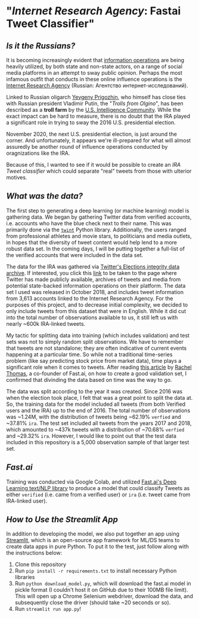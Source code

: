 # "_Internet Research Agency_: Fastai Tweet Classifier"

## _Is it the Russians?_ 

It is becoming increasingly evident that [information operations](https://en.wikipedia.org/wiki/Information_warfare) are being heavily utilized, by both state and non-state actors, on a range of social media platforms in an attempt to sway public opinion. Perhaps the most infamous outfit that conducts in these online influence operations is the [Internet Research Agency](https://en.wikipedia.org/wiki/Internet_Research_Agency) (Russian: Агентство интернет-исследований). 

Linked to Russian oligarch [Yevgeny Prigozhin](https://en.wikipedia.org/wiki/Yevgeny_Prigozhin), who himself has close ties with Russian president Vladimir Putin, the "_Trolls from Olgino_", has been described as a **troll farm** by the [U.S. Intelligence Community](https://en.wikipedia.org/wiki/Assessing_Russian_Activities_and_Intentions_in_Recent_US_Elections). While the exact impact can be hard to measure, there is no doubt that the IRA played a significant role in trying to sway the 2016 U.S. presidential election. 

November 2020, the next U.S. presidential election, is just around the corner. And unfortunately, it appears we're ill-prepared for what will almost assuredly be another round of influence operations conducted by oragnizations like the IRA. 

Because of this, I wanted to see if it would be possible to create an _IRA Tweet classifier_ which could separate "real" tweets from those with ulterior motives. 

## _What was the data?_

The first step to generating a deep learning (or machine learning) model is gathering data. We began by gathering Twitter data from verified accounts, i.e. accounts who have the blue check next to their name. This was primarily done via the [`twint`](https://github.com/twintproject/twint) Python library. Additionally, the users ranged from professional athletes and movie stars, to politicians and media outlets, in hopes that the diversity of tweet content would help lend to a more robust data set. In the coming days, I will be putting together a full-list of the verified accounts that were included in the data set.

The data for the IRA was gathered via [Twitter's Elections integrity data archive](https://about.twitter.com/en_us/values/elections-integrity.html#data). If interested, you click this [link](https://transparency.twitter.com/en/information-operations.html) to be taken to the page where Twitter has made publicly available, archives of tweets and media from potential state-backed information operations on their platform. The data set I used was released in October 2018, and includes tweet information from 3,613 accounts linked to the Internet Research Agency. For the purposes of this project, and to decrease initial complexity, we decided to only include tweets from this dataset that were in English. While it did cut into the total number of observations available to us, it still left us with nearly ~600k IRA-linked tweets. 

My tactic for splitting data into training (which includes validation) and test sets was not to simply random split observations. We have to remember that tweets are not standalone; they are often indicative of current events happening at a particular time. So while not a traditional time-series problem (like say predicting stock price from market data), time plays a significant role when it comes to tweets. After reading [this article](https://www.fast.ai/2017/11/13/validation-sets/) by [Rachel Thomas](https://www.fast.ai/about/#rachel), a co-founder of Fast.ai, on how to create a good validation set, I confirmed that divinding the data based on time was the way to go. 

The data was split according to the year it was created. Since 2016 was when the election took place, I felt that was a great point to split the data at. So, the training data for the model included all tweets (from both Verified users and the IRA) up to the end of 2016. The total number of observations was ~1.24M, with the distribution of tweets being ~62.19% `verfied` and ~37.81% `ira`. The test set included all tweets from the years 2017 and 2018, which amounted to ~437k tweets with a distribution of ~70.68% `verfied` and ~29.32% `ira`. However, I would like to point out that the test data included in this repository is a 5,000 observation sample of that larger test set. 

## _Fast.ai_ 

Training was conducted via Google Colab, and utilized [Fast.ai's Deep Learning text/NLP library](https://www.fast.ai/2019/07/08/fastai-nlp/) to produce a model that could classify Tweets as either `verified` (i.e. came from a verified user) or `ira` (i.e. tweet came from IRA-linked user). 

## _How to Use the Streamlit App_

In addition to developing the model, we also put together an app using [Streamlit](https://www.streamlit.io/), which is an open-source app framework for ML/DS teams to create data apps in pure Python. To put it to the test, just follow along with the instructions below:
1. Clone this repository 
2. Run `pip install -r requirements.txt` to install necessary Python libraries
3. Run `python download_model.py`, which will download the fast.ai model in pickle format (I couldn't host it on GitHub due to their 100MB file limit). This will open up a Chrome Selenium webdriver, download the data, and subsequently close the driver (should take ~20 seconds or so).
4. Run `streamlit run app.py`!